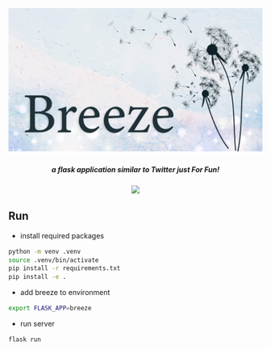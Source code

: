 <p algin="center">
    <img src="https://raw.githubusercontent.com/mmdbalkhi/breeze/main/artwork/breeze.png">
</p>

<h5 align="center"> a flask application similar to Twitter just For Fun!</h5>

<p align="center">
    <a href="https://github.com/mmdbalkhi/breeze/tree/main/LICENSE"><img src="https://img.shields.io/badge/license-MIT-blue.svg"></a>
</p>

## Run

* install required packages

```bash
python -m venv .venv
source .venv/bin/activate
pip install -r requirements.txt
pip install -e .
```

* add breeze to environment

```bash
export FLASK_APP=breeze
```

* run server

```bash
flask run
```
